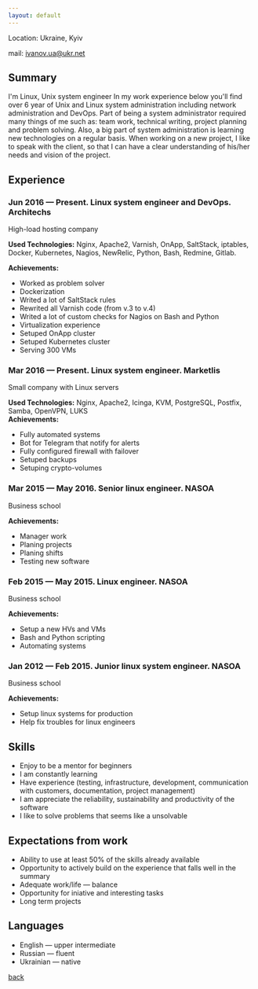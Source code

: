 ```yaml
---
layout: default
---
```


Location: Ukraine, Kyiv

mail: ivanov.ua@ukr.net  
## Summary
I'm Linux, Unix system engineer
In my work experience below you'll find over 6 year of Unix and Linux system administration including network administration and DevOps. Part of being a system administrator required many things of me such as: team work, technical writing, project planning and problem solving. Also, a big part of system administration is learning new technologies on a regular basis. When working on a new project, I like to speak with the client, so that I can have a clear understanding of his/her needs and vision of the project.

## Experience

### Jun 2016 — Present. Linux system engineer and DevOps. Architechs
High-load hosting company

**Used Technologies:** Nginx, Apache2, Varnish, OnApp, SaltStack, iptables, Docker, Kubernetes,
Nagios, NewRelic, Python, Bash, Redmine, Gitlab.

**Achievements:**
  * Worked as problem solver
  * Dockerization
  * Writed a lot of SaltStack rules
  * Rewrited all Varnish code (from v.3 to v.4)
  * Writed a lot of custom checks for Nagios on Bash and Python
  * Virtualization experience
  * Setuped OnApp cluster
  * Setuped Kubernetes cluster
  * Serving 300 VMs

### Mar 2016 — Present. Linux system engineer. Marketlis
Small company with Linux servers

**Used Technologies:** Nginx, Apache2, Icinga, KVM, PostgreSQL, Postfix, Samba, OpenVPN, LUKS  
**Achievements:**
  * Fully automated systems
  * Bot for Telegram that notify for alerts
  * Fully configured firewall with failover
  * Setuped backups
  * Setuping crypto-volumes

### Mar 2015 — May 2016. Senior linux engineer. NASOA
Business school  

**Achievements:**
  * Manager work
  * Planing projects
  * Planing shifts
  * Testing new software

### Feb 2015 — May 2015. Linux engineer. NASOA
Business school  

**Achievements:**
  * Setup a new HVs and VMs
  * Bash and Python scripting
  * Automating systems

### Jan 2012 — Feb 2015. Junior linux system engineer. NASOA
Business school  

**Achievements:**
  * Setup linux systems for production
  * Help fix troubles for linux engineers

## Skills
  * Enjoy to be a mentor for beginners
  * I am constantly learning
  * Have experience (testing, infrastructure, development, communication with customers, documentation, project management)
  * I am appreciate the reliability, sustainability and productivity of the software
  * I like to solve problems that seems like a unsolvable

## Expectations from work
  * Ability to use at least 50% of the skills already available
  * Opportunity to actively build on the experience that falls well in the summary
  * Adequate work/life — balance
  * Opportunity for iniative and interesting tasks
  * Long term projects

## Languages
  * English — upper intermediate
  * Russian — fluent
  * Ukrainian — native


[back](./)
